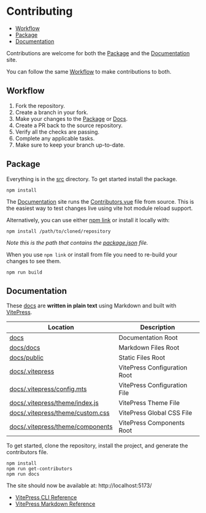 # Contributing

- [Workflow](#Workflow)
- [Package](#Package)
- [Documentation](#Documentation)

Contributions are welcome for both the [Package](#package) and the [Documentation](#documentation) site.

You can follow the same [Workflow](#workflow) to make contributions to both.

## Workflow

1. Fork the repository.
2. Create a branch in your fork.
3. Make your changes to the [Package](#package) or [Docs](#documentation).
4. Create a PR back to the source repository.
5. Verify all the checks are passing.
6. Complete any applicable tasks.
7. Make sure to keep your branch up-to-date.

## Package

Everything is in the [src](src) directory. To get started install the package.

```shell
npm install
```

The [Documentation](#documentation) site runs the [Contributors.vue](https://github.com/cssnr/vitepress-plugin-contributors/blob/master/src/Contributors.vue) file from source.
This is the easiest way to test changes live using vite hot module reload support.

Alternatively, you can use either [npm link](https://docs.npmjs.com/cli/v11/commands/npm-link) or install it locally with:

```shell
npm install /path/to/cloned/repository
```

_Note this is the path that contains the [package.json](package.json) file._

When you use `npm link` or install from file you need to re-build your changes to see them.

```shell
npm run build
```

## Documentation

These [docs](docs) are **written in plain text** using Markdown and built with [VitePress](https://vitepress.dev/).

| Location                                                             | Description                  |
| -------------------------------------------------------------------- | ---------------------------- |
| [docs](docs)                                                         | Documentation Root           |
| [docs/docs](docs/docs)                                               | Markdown Files Root          |
| [docs/public](docs/docs/public)                                      | Static Files Root            |
| [docs/.vitepress](docs/.vitepress)                                   | VitePress Configuration Root |
| [docs/.vitepress/config.mts](docs/.vitepress/config.mts)             | VitePress Configuration File |
| [docs/.vitepress/theme/index.js](docs/.vitepress/theme/index.js)     | VitePress Theme File         |
| [docs/.vitepress/theme/custom.css](docs/.vitepress/theme/custom.css) | VitePress Global CSS File    |
| [docs/.vitepress/theme/components](docs/.vitepress/theme/components) | VitePress Components Root    |

To get started, clone the repository, install the project, and generate the contributors file.

```shell
npm install
npm run get-contributors
npm run docs
```

The site should now be available at: http://localhost:5173/

- [VitePress CLI Reference](https://vitepress.dev/reference/cli)
- [VitePress Markdown Reference](https://vitepress.dev/guide/markdown)
